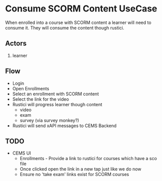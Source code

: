 # Consume SCORM Content UseCase

When enrolled into a course with SCORM content a learner will need to consume it.  They will consume the content though rustici.

## Actors
1. learner

## Flow
- Login
- Open Enrollments
- Select an enrollment with SCORM content
- Select the link for the video
- Rustici will progress learner though content
  - video
  - exam
  - survey (via survey monkey?)
- Rustici will send xAPI messages to CEMS Backend

## TODO
- CEMS UI
  - Enrollments - Provide a link to rustici for courses which have a sco file
  - Once clicked open the link in a new tap just like we do now
  - Ensure no 'take exam' links exist for SCORM courses
